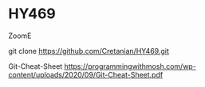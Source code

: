 # HY469
ZoomΕ

git clone https://github.com/Cretanian/HY469.git

Git-Cheat-Sheet
https://programmingwithmosh.com/wp-content/uploads/2020/09/Git-Cheat-Sheet.pdf

